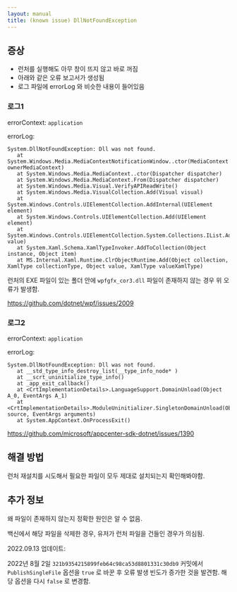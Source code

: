 ```yaml
---
layout: manual
title: (known issue) DllNotFoundException
---
```


## 증상

- 런처를 실행해도 아무 창이 뜨지 않고 바로 꺼짐
- 아래와 같은 오류 보고서가 생성됨
- 로그 파일에 errorLog 와 비슷한 내용이 들어있음

### 로그1

errorContext: `application`

errorLog:
```
System.DllNotFoundException: Dll was not found.
   at System.Windows.Media.MediaContextNotificationWindow..ctor(MediaContext ownerMediaContext)
   at System.Windows.Media.MediaContext..ctor(Dispatcher dispatcher)
   at System.Windows.Media.MediaContext.From(Dispatcher dispatcher)
   at System.Windows.Media.Visual.VerifyAPIReadWrite()
   at System.Windows.Media.VisualCollection.Add(Visual visual)
   at System.Windows.Controls.UIElementCollection.AddInternal(UIElement element)
   at System.Windows.Controls.UIElementCollection.Add(UIElement element)
   at System.Windows.Controls.UIElementCollection.System.Collections.IList.Add(Object value)
   at System.Xaml.Schema.XamlTypeInvoker.AddToCollection(Object instance, Object item)
   at MS.Internal.Xaml.Runtime.ClrObjectRuntime.Add(Object collection, XamlType collectionType, Object value, XamlType valueXamlType)
```

런처의 EXE 파일이 있는 폴더 안에 `wpfgfx_cor3.dll` 파일이 존재하지 않는 경우 위 오류가 발생함. 

https://github.com/dotnet/wpf/issues/2009

### 로그2

errorContext: `application`

errorLog:
```
System.DllNotFoundException: Dll was not found.
   at __std_type_info_destroy_list(__type_info_node* )
   at __scrt_uninitialize_type_info()
   at _app_exit_callback()
   at <CrtImplementationDetails>.LanguageSupport.DomainUnload(Object A_0, EventArgs A_1)
   at <CrtImplementationDetails>.ModuleUninitializer.SingletonDomainUnload(Object source, EventArgs arguments)
   at System.AppContext.OnProcessExit()
```

https://github.com/microsoft/appcenter-sdk-dotnet/issues/1390

## 해결 방법

런처 재설치를 시도해서 필요한 파일이 모두 제대로 설치되는지 확인해봐야함. 

## 추가 정보

왜 파일이 존재하지 않는지 정확한 원인은 알 수 없음.

백신에서 해당 파일을 삭제한 경우, 유저가 런처 파일을 건들인 경우가 의심됨. 

2022.09.13 업데이트:

2022년 8월 2일 `321b9354215899feb64c98ca53d8801331c30db9` 커밋에서 `PublishSingleFile` 옵션을 `true` 로 바꾼 후 오류 발생 빈도가 증가한 것을 발견함. 해당 옵션을 다시 `false` 로 변경함.
